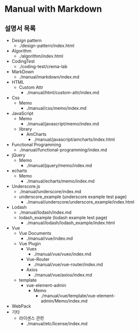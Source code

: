 # Manual with Markdown

## 설명서 목록

* Design pattern
    * ./design-pattern/index.html
* Algorithm
    * ./algorithm/index.html
* CodingTest
    * ./coding-test/crema-lab
* MarkDown
    * ./manual/markdown/index.md
* HTML
    * Custom Attr
        * ./manual/html/custom-attr/index.md
* Css
    * Memo
        * ./manual/css/memo/index.md
* JavaScript
    * Memo
        * ./manual/javascript/memo/index.md
    * library
        * AmCharts
            * ./manual/javascript/amcharts/index.html
* Functional Programming
    * ./manual/functional-programming/index.md
* jQuery
    * Memo
        * ./manual/jquery/memo/index.md
* echarts
    * Memo
        * ./manual/echarts/memo/index.md
* Underscore.js
    * ./manual/underscore/index.md
    * underscore_example (underscore example test page)
        * ./manual/underscore/underscore_example/index.html
* Lodash
    * ./manual/lodash/index.md
    * lodash_example (lodash example test page)
        * ./manual/lodash/lodash_example/index.html
* Vue
    * Vue Documents
        * ./manual/vue/index.md
    * Vue Plugin
        * Vuex
            * ./manual/vue/vuex/index.md
        * Vue-Router
            * ./manual/vue/vue-router/index.md
        * Axios
            * ./manual/vue/axios/index.md
    * template
        * vue-element-admin
            * Memo
                * ./manual/vue/template/vue-element-admin/Memo/index.md
* WebPack
* 기타
    * 라이센스 관련
        * ./manual/etc/license/index.md



